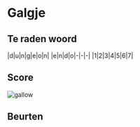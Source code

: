 # Galgje

## Te raden woord

|d|u|n|g|e|o|n|
|e|n|d|o|-|-|-|
|1|2|3|4|5|6|7|

## Score
![gallow](./images/1.png)

## Beurten